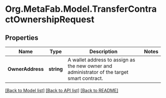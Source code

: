 
# Org.MetaFab.Model.TransferContractOwnershipRequest

## Properties

Name | Type | Description | Notes
------------ | ------------- | ------------- | -------------
**OwnerAddress** | **string** | A wallet address to assign as the new owner and administrator of the target smart contract. | 

[[Back to Model list]](../README.md#documentation-for-models)
[[Back to API list]](../README.md#documentation-for-api-endpoints)
[[Back to README]](../README.md)

